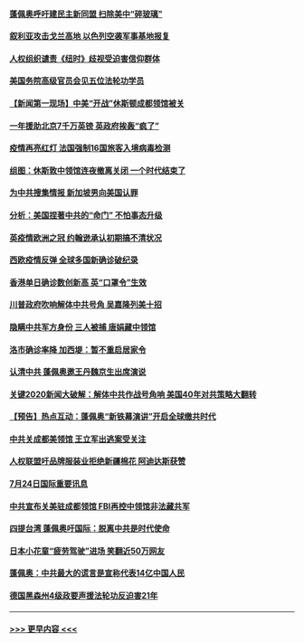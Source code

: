 #### [蓬佩奥呼吁建民主新同盟 扫除美中“碎玻璃”](../pages/prog202/a102902190.md?t=07251802) 
#### [叙利亚攻击戈兰高地 以色列空袭军事基地报复](../pages/prog202/a102902165.md?t=07251802) 
#### [人权组织谴责《纽时》歧视受迫害信仰群体](../pages/prog202/a102902164.md?t=07251802) 
#### [美国务院高级官员会见五位法轮功学员](../pages/prog202/a102902156.md?t=07251802) 
#### [【新闻第一现场】中美“开战”休斯顿成都领馆被关](../pages/prog202/a102902158.md?t=07251802) 
#### [一年援助北京7千万英镑 英政府挨轰“疯了”](../pages/prog202/a102902128.md?t=07251802) 
#### [疫情再亮红灯 法国强制16国旅客入境病毒检测](../pages/prog202/a102902041.md?t=07251802) 
#### [组图：休斯敦中领馆连夜撤离关闭 一个时代结束了](../pages/prog202/a102902055.md?t=07251802) 
#### [为中共搜集情报 新加坡男向美国认罪](../pages/prog202/a102902091.md?t=07251802) 
#### [分析：美国捏著中共的“命门” 不怕事态升级](../pages/prog202/a102902020.md?t=07251802) 
#### [英疫情欧洲之冠 约翰逊承认初期搞不清状况](../pages/prog202/a102902015.md?t=07251802) 
#### [西欧疫情反弹 全球多国新确诊破纪录](../pages/prog202/a102901553.md?t=07251802) 
#### [香港单日确诊数创新高 英“口罩令”生效](../pages/prog202/a102901766.md?t=07251802) 
#### [川普政府吹响解体中共号角 吴嘉隆列美十招](../pages/prog202/a102901615.md?t=07251802) 
#### [隐瞒中共军方身份 三人被捕 唐娟藏中领馆](../pages/prog202/a102901571.md?t=07251802) 
#### [洛市确诊率降 加西堤：暂不重启居家令](../pages/prog202/a102901574.md?t=07251802) 
#### [认清中共 蓬佩奥邀王丹魏京生出席演说](../pages/prog202/a102901567.md?t=07251802) 
#### [关键2020新闻大破解：解体中共作战号角响 美国40年对共策略大翻转](../pages/prog202/a102901542.md?t=07251802) 
#### [【预告】热点互动：蓬佩奥“新铁幕演讲”开启全球缴共时代](../pages/prog202/a102901518.md?t=07251802) 
#### [中共关成都美领馆 王立军出逃案受关注](../pages/prog202/a102901509.md?t=07251802) 
#### [人权联盟吁品牌服装业拒绝新疆棉花 阿迪达斯获赞](../pages/prog202/a102901392.md?t=07251802) 
#### [7月24日国际重要讯息](../pages/prog202/a102901358.md?t=07251802) 
#### [中共宣布关美驻成都领馆 FBI再控中领馆非法藏共军](../pages/prog202/a102901293.md?t=07251802) 
#### [四提台湾 蓬佩奥吁国际：脱离中共是时代使命](../pages/prog202/a102901269.md?t=07251802) 
#### [日本小花童“疲劳驾驶”进场 笑翻近50万网友](../pages/prog202/a102901223.md?t=07251802) 
#### [蓬佩奥：中共最大的谎言是宣称代表14亿中国人民](../pages/prog202/a102901219.md?t=07251802) 
#### [德国黑森州4级政要声援法轮功反迫害21年](../pages/prog202/a102901194.md?t=07251802) 

----
#### [ >>> 更早内容 <<< ](../indexes/prog202-earlier.md)

